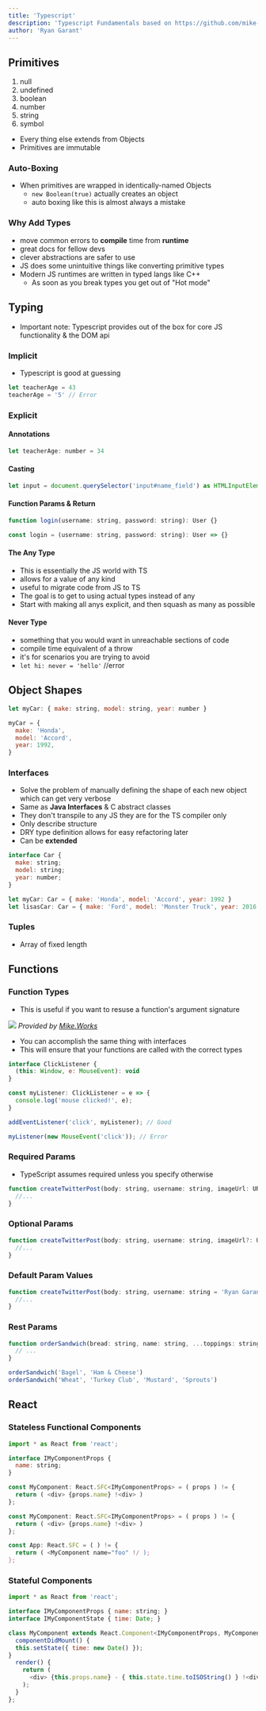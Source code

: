 ```yaml
---
title: 'Typescript'
description: 'Typescript Fundamentals based on https://github.com/mike-works/typescript-fundamentals'
author: 'Ryan Garant'
---
```


<article id="1">

## Primitives

1.  null
2.  undefined
3.  boolean
4.  number
5.  string
6.  symbol

- Every thing else extends from Objects
- Primitives are immutable

### Auto-Boxing

- When primitives are wrapped in identically-named Objects
  - `new Boolean(true)` actually creates an object
  - auto boxing like this is almost always a mistake

### Why Add Types

- move common errors to **compile** time from **runtime**
- great docs for fellow devs
- clever abstractions are safer to use
- JS does some unintuitive things like converting primitive types
- Modern JS runtimes are written in typed langs like C++
  - As soon as you break types you get out of "Hot mode"

</article>

<article id="2">

## Typing

- Important note: Typescript provides out of the box for core JS functionality & the DOM api

### Implicit

- Typescript is good at guessing

```js
let teacherAge = 43
teacherAge = '5' // Error
```

### Explicit

#### Annotations

```js
let teacherAge: number = 34
```

#### Casting

```js
let input = document.querySelector('input#name_field') as HTMLInputElement;
```

#### Function Params & Return

```js
function login(username: string, password: string): User {}

const login = (username: string, password: string): User => {}
```

#### The Any Type

- This is essentially the JS world with TS
- allows for a value of any kind
- useful to migrate code from JS to TS
- The goal is to get to using actual types instead of any
- Start with making all anys explicit, and then squash as many as possible

#### Never Type

- something that you would want in unreachable sections of code
- compile time equivalent of a throw
- it's for scenarios you are trying to avoid
- `let hi: never = 'hello'` //error

</article>

<article id="2">

## Object Shapes

```js
let myCar: { make: string, model: string, year: number }

myCar = {
  make: 'Honda',
  model: 'Accord',
  year: 1992,
}
```

### Interfaces

- Solve the problem of manually defining the shape of each new object which can get very verbose
- Same as **Java Interfaces** & C abstract classes
- They don't transpile to any JS they are for the TS compiler only
- Only describe structure
- DRY type definition allows for easy refactoring later
- Can be **extended**

```js
interface Car {
  make: string;
  model: string;
  year: number;
}

let myCar: Car = { make: 'Honda', model: 'Accord', year: 1992 }
let lisasCar: Car = { make: 'Ford', model: 'Monster Truck', year: 2016 }
```

### Tuples

- Array of fixed length

</article>

<article id="3">

## Functions

### Function Types

- This is useful if you want to resuse a function's argument signature

![](images/function-types.jpg)
_Provided by [Mike.Works](https://mike.works/)_

- You can accomplish the same thing with interfaces
- This will ensure that your functions are called with the correct types

```js
interface ClickListener {
  (this: Window, e: MouseEvent): void
}

const myListener: ClickListener = e => {
  console.log('mouse clicked!', e);
}

addEventListener('click', myListener); // Good

myListener(new MouseEvent('click')); // Error
```

### Required Params

- TypeScript assumes required unless you specify otherwise

```js
function createTwitterPost(body: string, username: string, imageUrl: URL) {
  //...
}
```

### Optional Params

```js
function createTwitterPost(body: string, username: string, imageUrl?: URL) {
  //...
}
```

### Default Param Values

```js
function createTwitterPost(body: string, username: string = 'Ryan Garant', imageUrl?: URL) {
  //...
}
```

### Rest Params

```js
function orderSandwich(bread: string, name: string, ...toppings: string[]) {
  // ...
}

orderSandwich('Bagel', 'Ham & Cheese')
orderSandwich('Wheat', 'Turkey Club', 'Mustard', 'Sprouts')
```

</article>

<article id="4">

## React

### Stateless Functional Components

```js
import * as React from 'react';

interface IMyComponentProps {
  name: string;
}

const MyComponent: React.SFC<IMyComponentProps> = ( props ) != {
  return ( <div> {props.name} !<div> )
};

const MyComponent: React.SFC<IMyComponentProps> = ( props ) != {
  return ( <div> {props.name} !<div> )
};

const App: React.SFC = ( ) != {
  return ( <MyComponent name="foo" !/ );
};
```

### Stateful Components

```js
import * as React from 'react';

interface IMyComponentProps { name: string; }
interface IMyComponentState { time: Date; }

class MyComponent extends React.Component<IMyComponentProps, MyComponentState> {
  componentDidMount() {
  this.setState({ time: new Date() });
}
  render() {
    return (
      <div> {this.props.name} - { this.state.time.toISOString() } !<div>
    );
  }
};
```

</article>
